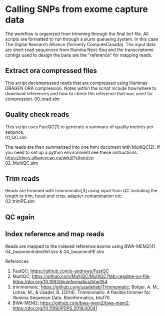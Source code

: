 # Calling SNPs from exome capture data
The workflow is organized from trimming through the final bcf file. All scripts are formatted to run through a slurm queueing system. In this case The Digital Research Alliance (formerly ComputeCanada). The input data are short read sequences from Illumina Next-Seq and the transcriptome contigs used to design the baits are the "reference" for mapping reads.

## Extract ora compressed files
This script decompressed reads that are compressed using Illuminas DRAGEN ORA compression. Notes within the script include how/where to download references and how to check the reference that was used for compression.
00_orad.slm

## Quality check reads
This script uses FastQC[1] to generate a summary of quality metrics per sequnce. \
  01_QC.slm

The reads are then summarized into one html document with MultiQC[2]. If you need to set up a python environment see these instructions: https://docs.alliancecan.ca/wiki/Python/en \
  02_MultiQC.slm

## Trim reads
Reads are trimmed with trimmomatic[3] using input from QC including the length to trim, head and crop, adapter contamination etc. \
  03_trimPE.slm

## QC again

## Index reference and map reads
Reads are mapped to the indexed reference exome using BWA-MEM2[4] \
  04_bwamemIndexRef.slm & 04_bwamemPE.slm


  References
  1. FastQC; https://github.com/s-andrews/FastQC
  2. MultiQC; https://github.com/MultiQC/MultiQC?tab=readme-ov-file; https://doi.org/10.1093/bioinformatics/btw354
  3. trimmomatic; https://github.com/usadellab/Trimmomatic;
     Bolger, A. M., Lohse, M., & Usadel, B. (2014). Trimmomatic: A flexible trimmer for Illumina Sequence Data. Bioinformatics, btu170.
  4. BWA-MEM2; https://github.com/bwa-mem2/bwa-mem2; https://doi.org/10.1109/IPDPS.2019.00041
